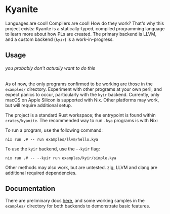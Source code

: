 # Kyanite

Languages are cool! Compilers are cool! How do they work? That's why this project exists: Kyanite is a statically-typed, compiled programming language to learn more about how PLs are created. The primary backend is LLVM, and a custom backend (`kyir`) is a work-in-progress.

## Usage

###### you probably don't actually want to do this

As of now, the only programs confirmed to be working are those in the `examples/` directory. Experiment with other programs at your own peril, and expect panics to occur, particularly with the `kyir` backend. Currently, only macOS on Apple Silicon is supported with Nix. Other platforms may work, but will require additional setup.

The project is a standard Rust workspace; the entrypoint is found within `crates/kyanite`. The recommended way to run `.kya` programs is with Nix:

To run a program, use the following command:

```
nix run .# -- run examples/llvm/hello.kya
```

To use the `kyir` backend, use the `--kyir` flag:

```
nix run .# -- --kyir run examples/kyir/simple.kya
```

Other methods may also work, but are untested. zig, LLVM and clang are additional required dependencies.

## Documentation

There are preliminary docs [here](https://alaidriel.github.io/kyanite/), and some working samples in the `examples/` directory for both backends to demonstrate basic features.
